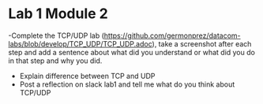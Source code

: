 # Lab 1 Module 2

-Complete the TCP/UDP lab (https://github.com/germonprez/datacom-labs/blob/develop/TCP_UDP/TCP_UDP.adoc), take a screenshot after each step and add a sentence about what did you understand or what did you do in that step and why you did.
- Explain difference between TCP and UDP
- Post a reflection on slack lab1 and tell me what do you think about TCP/UDP
